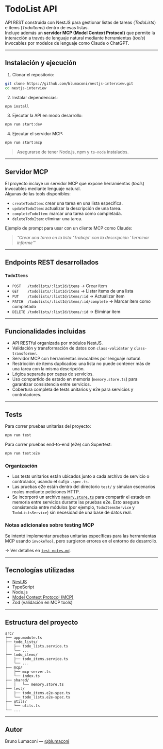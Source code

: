 # TodoList API

API REST construida con NestJS para gestionar listas de tareas (_TodoLists_) e ítems (_TodoItems_) dentro de esas listas.  
Incluye además un **servidor MCP (Model Context Protocol)** que permite la interacción a través de lenguaje natural mediante herramientas (_tools_) invocables por modelos de lenguaje como Claude o ChatGPT.

---

## Instalación y ejecución

1. Clonar el repositorio:
```bash
git clone https://github.com/blumaconi/nestjs-interview.git
cd nestjs-interview
```

2. Instalar dependencias:
```bash
npm install
```

3. Ejecutar la API en modo desarrollo:
```bash
npm run start:dev
```

4. Ejecutar el servidor MCP:
```bash
npm run start:mcp
```

> Asegurarse de tener Node.js, npm y `ts-node` instalados.

---

## Servidor MCP

El proyecto incluye un servidor MCP que expone herramientas (_tools_) invocables mediante lenguaje natural.  
Algunas de las tools disponibles:

- `createTodoItem`: crear una tarea en una lista específica.
- `updateTodoItem`: actualizar la descripción de una tarea.
- `completeTodoItem`: marcar una tarea como completada.
- `deleteTodoItem`: eliminar una tarea.

Ejemplo de prompt para usar con un cliente MCP como Claude:

> _"Crear una tarea en la lista ‘Trabajo’ con la descripción ‘Terminar informe’"_

---

## Endpoints REST desarrollados

### `TodoItems`
- `POST   /todolists/:listId/items` → Crear ítem
- `GET    /todolists/:listId/items` → Listar ítems de una lista
- `PUT    /todolists/:listId/items/:id` → Actualizar ítem
- `PATCH  /todolists/:listId/items/:id/complete` → Marcar ítem como completado
- `DELETE /todolists/:listId/items/:id` → Eliminar ítem

---

## Funcionalidades incluidas

- API RESTful organizada por módulos NestJS.
- Validación y transformación de datos con `class-validator` y `class-transformer`.
- Servidor MCP con herramientas invocables por lenguaje natural.
- Restricción de ítems duplicados: una lista no puede contener más de una tarea con la misma descripción.
- Lógica separada por capas de servicios.
- Uso compartido de estado en memoria (`memory.store.ts`) para garantizar consistencia entre servicios.
- Cobertura completa de tests unitarios y e2e para servicios y controladores.

---

## Tests

Para correr pruebas unitarias del proyecto:

```bash
npm run test
```

Para correr pruebas end-to-end (e2e) con Supertest:

```bash
npm run test:e2e
```

### Organización

- Los tests unitarios están ubicados junto a cada archivo de servicio o controlador, usando el sufijo `.spec.ts`.
- Las pruebas e2e están dentro del directorio `test/` y simulan escenarios reales mediante peticiones HTTP.
- Se incorporó un archivo [`memory.store.ts`](./src/mcp/shared/memory.store.ts) para compartir el estado en memoria entre servicios durante las pruebas e2e. Esto asegura consistencia entre módulos (por ejemplo, `TodoItemsService` y `TodoListsService`) sin necesidad de una base de datos real.

### Notas adicionales sobre testing MCP

Se intentó implementar pruebas unitarias específicas para las herramientas MCP usando `invokeTool`, pero surgieron errores en el entorno de desarrollo.

→ Ver detalles en [`test-notes.md`](./test-notes.md).

---

## Tecnologías utilizadas

- [NestJS](https://nestjs.com/)
- TypeScript
- Node.js
- [Model Context Protocol (MCP)](https://github.com/modelcontextprotocol)
- Zod (validación en MCP tools)

---

## Estructura del proyecto

```
src/
├── app.module.ts
├── todo_lists/
│   ├── todo_lists.service.ts
│   └── ...
├── todo_items/
│   ├── todo_items.service.ts
│   └── ...
├── mcp/
│   ├── mcp-server.ts
│   └── index.ts
├── shared/
│   │   └── memory.store.ts
├── test/
│   ├── todo_items.e2e-spec.ts
│   └── todo_lists.e2e-spec.ts
├── utils/
│   └── utils.ts
└── ...
```

---

## Autor

Bruno Lumaconi — [@blumaconi](https://github.com/blumaconi)

